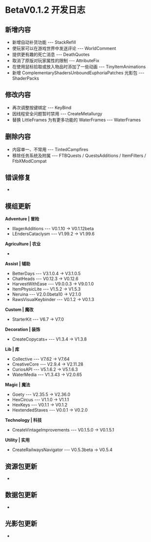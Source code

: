 # BetaV0.1.2 开发日志

## 新增内容

- 新增自动补货功能 --- StackRefill
- 使玩家可以在游戏世界中发送评论 --- WorldComment
- 提供更有趣的死亡消息 --- DeathQuotes
- 取消了原版对玩家属性的限制 --- AttributeFix
- 在使用鼠标拾取或放入物品时添加了一些动画 --- TinyItemAnimations
- 新增 ComplementaryShadersUnboundEuphoriaPatches 光影包 --- ShaderPacks


## 修改内容

- 再次调整按键绑定 --- KeyBind
- 因线程安全问题暂时禁用 --- CreateMetallurgy
- 替换 LittleFrames 为有更多功能的 WaterFrames --- WaterFrames


## 删除内容

- 内容单一、不常用  --- TintedCampfires
- 移除任务系统及附属 --- FTBQuests / QuestsAdditions / ItemFilters / FtbXModCompat


## 错误修复

- 

## 模组更新

**Adventure | 冒险**

- IllagerAdditions --- V0.1.10 -> V0.1.12beta
- LEndersCataclysm --- V1.99.2 -> V1.99.6

**Agriculture | 农业**

- 

**Assist | 辅助**

- BetterDays --- V3.1.0.4 -> V3.1.0.5
- ChatHeads --- V0.12.3 -> V0.12.6
- HarvestWithEase --- V9.0.0.3 -> V9.0.1.0
- ItemPhysicLite --- V1.5.2 -> V1.5.3
- Neruina --- V2.0.0beta10 -> V2.1.0
- RawsVisualKeybinder --- V0.1.2 -> V0.1.3

**Custom | 魔改**

- StarterKit --- V6.7 -> V7.0

**Decoration | 装饰**

- CreateCopycats+ --- V1.3.4 -> V1.3.8

**Lib | 库**

- Collective --- V7.62 -> V7.64
- CreativeCore --- V2.9.4 -> V2.11.28
- CuriosAPI --- V5.1.6.2 -> V5.1.6.3
- WaterMedia --- V1.3.43 -> V2.0.65

**Magic | 魔法**

- Goety --- V2.35.5 -> V2.36.0
- HexCircus --- V1.1.0 -> V1.1.1
- HexKeys --- V0.1.1 -> V0.1.2
- HextendedStaves --- V0.0.1 -> V0.2.0

**Technology | 科技**

- CreateVintageImprovements --- V0.1.5.0 -> V0.1.5.1

**Utility | 实用**

- CreateRailwaysNavigator --- V0.5.3beta -> V0.5.4

## 资源包更新

- 

## 数据包更新

- 

## 光影包更新

- 
